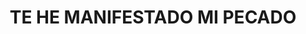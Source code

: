 ---
capo: 0
id: 159
lang: es-es
step: pre
subtitle: ''
tags:
- com
title: TE HE MANIFESTADO MI PECADO
---